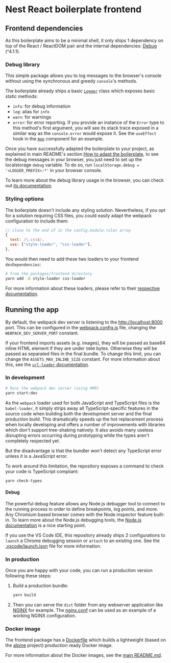 # Nest React boilerplate frontend

## Frontend dependencies

As this boilerplate aims to be a minimal shell, it only ships 1 dependency on top of the React / ReactDOM pair and the internal dependencies: [Debug](https://github.com/visionmedia/debug) (^4.1.1).

### Debug library

This simple package allows you to log messages to the browser's console without using the synchronous and greedy `console`'s methods.

The boilerplate already ships a basic [`Logger`](./packages/frontend/src/utils/logger.ts) class which exposes basic static methods:

- `info`: for debug information
- `log`: alias for `info`
- `warn`: for warnings
- `error`: for error reporting. If you provide an instance of the `Error` type to this method's first argument, you will see its stack trace exposed in a similar way as the `console.error` would expose it. See the `useEffect` hook in the [`App`](./src/components/App/App.tsx) component for an example.

Once you have successfully adapted the boilerplate to your project, as explained in main README's section [How to adapt the boilerplate](../../README.md#how-to-adapt-the-boilerplate), to see the debug messages in your browser, you just need to set up the localstorage `debug` variable. To do so, run `localStorage.debug = '<LOGGER_PREFIX>:*'` in your browser console.

To learn more about the debug library usage in the browser, you can check out [its documentation](https://github.com/visionmedia/debug#browser-support).

### Styling options

The boilerplate doesn't include any styling solution. Nevertheless, if you opt for a solution requiring CSS files, you could easily adapt the webpack configuration to include them:

```js
// close to the end of in the config.module.rules array
{
  test: /\.css$/,
  use: ["style-loader", "css-loader"],
},
```

You would then need to add these two loaders to your frontend `devDependencies`:

```sh
# from the packages/frontend directory
yarn add -D style-loader css-loader
```

For more information about these loaders, please refer to their [respective documentation](https://webpack.js.org/loaders/#styling).

## Running the app

By default, the webpack dev server is listening to the [http://localhost:8000](http://localhost:8000) port. This can be configured in the [webpack.config.js](./webpack.config.js) file, changing the `WEBPACK_DEV_SERVER_PORT` constant.

If your frontend imports assets (e.g. images), they will be passed as base64 inline HTML element if they are under `5000` bytes. Otherwise they will be passed as separated files in the final bundle. To change this limit, you can change the `ASSETS_MAX_INLINE_SIZE` constant. For more information about this, see the [`url-loader` documentation](https://webpack.js.org/loaders/url-loader).

### In development

```sh
# Runs the webpack dev server (using HMR)
yarn start:dev
```

As the `webpack` loader used for both JavaScript and TypeScript files is the `babel-loader`, it simply strips away all TypeScript-specific features in the source code when building both the development server and the final production build. This dramatically speeds up the hot replacement process when locally developing and offers a number of improvements with libraries which don't support tree-shaking natively. It also avoids many useless disrupting errors occurring during prototyping while the types aren't completely respected yet.

But the disadvantage is that the bundler won't detect any TypeScript error unless it is a JavaScript error.

To work around this limitation, the repository exposes a command to check your code is TypeScript compliant:

```sh
yarn check-types
```

#### Debug

The powerful debug feature allows any Node.js debugger tool to connect to the running process in order to define breakpoints, log points, and more. Any Chromium based browser comes with the Node inspector feature built-in. To learn more about the Node.js debugging tools, the [Node.js documentation](https://nodejs.org/de/docs/guides/debugging-getting-started/) is a nice starting point.

If you use the VS Code IDE, this repository already ships 2 configurations to `launch` a Chrome debugging session or `attach` to an existing one. See the [.vscode/launch.json](../../.vscode/launch.json) file for more information.

### In production

Once you are happy with your code, you can run a production version following these steps:

1. Build a production bundle:

   ```sh
   yarn build
   ```

2. Then you can serve the `dist` folder from any webserver application like [NGINX](https://nginx.org/) for example. The [nginx.conf](./nginx.conf) can be used as an example of a working NGINX configuration.

### Docker image

The frontend package has a [Dockerfile](./Dockerfile) which builds a lightweight (based on the [alpine](https://alpinelinux.org/) project) production ready Docker image.

For more information about the Docker images, see the [main README.md](../../README.md).
